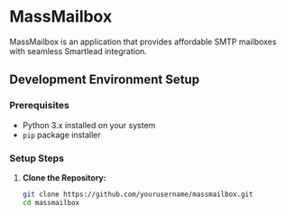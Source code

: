 # MassMailbox

MassMailbox is an application that provides affordable SMTP mailboxes with seamless Smartlead integration.

## Development Environment Setup

### Prerequisites

- Python 3.x installed on your system
- `pip` package installer

### Setup Steps

1. **Clone the Repository:**

   ```bash
   git clone https://github.com/yourusername/massmailbox.git
   cd massmailbox
